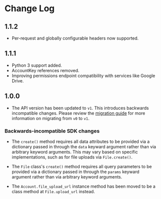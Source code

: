 # Change Log

## 1.1.2
* Per-request and globally configurable headers now supported.

## 1.1.1

* Python 3 support added.
* AccountKey references removed.
* Improving permissions endpoint compatibility with services like Google Drive.

## 1.0.0

* The API version has been updated to `v1`. This introduces backwards
  incompatible changes. Please review the
  [migration guide](https://developers.kloudless.com/docs/v1/migration)
  for more information on migrating from `v0` to `v1`.

### Backwards-incompatible SDK changes

* The `create()` method requires all data attributes to be provided via a
  dictionary passed in through the `data` keyward argument rather than via
  arbitrary keyword arguments. This may vary based on specific implementations,
  such as for file uploads via `File.create()`.

* The `File` class's `create()` method requires all query parameters to be
  provided via a dictionary passed in through the `params` keyward argument
  rather than via arbitrary keyword arguments.

* The `Account.file_upload_url` instance method has been moved to be a
  class method at `File.upload_url` instead.

